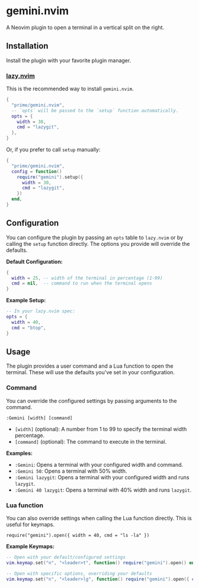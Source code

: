 # gemini.nvim

A Neovim plugin to open a terminal in a vertical split on the right.

## Installation

Install the plugin with your favorite plugin manager.

### [lazy.nvim](https://github.com/folke/lazy.nvim)

This is the recommended way to install `gemini.nvim`.

```lua
{
  "prime/gemini.nvim",
  -- `opts` will be passed to the `setup` function automatically.
  opts = {
    width = 30,
    cmd = "lazygit",
  },
}
```

Or, if you prefer to call `setup` manually:

```lua
{
  "prime/gemini.nvim",
  config = function()
    require("gemini").setup({
      width = 30,
      cmd = "lazygit",
    })
  end,
}
```

## Configuration

You can configure the plugin by passing an `opts` table to `lazy.nvim` or by calling the `setup` function directly. The options you provide will override the defaults.

**Default Configuration:**
```lua
{
  width = 25, -- width of the terminal in percentage (1-99)
  cmd = nil,  -- command to run when the terminal opens
}
```

**Example Setup:**
```lua
-- In your lazy.nvim spec:
opts = {
  width = 40,
  cmd = "btop",
}
```

## Usage

The plugin provides a user command and a Lua function to open the terminal. These will use the defaults you've set in your configuration.

### Command

You can override the configured settings by passing arguments to the command.

`:Gemini [width] [command]`

- `[width]` (optional): A number from 1 to 99 to specify the terminal width percentage.
- `[command]` (optional): The command to execute in the terminal.

**Examples:**
- `:Gemini`: Opens a terminal with your configured width and command.
- `:Gemini 50`: Opens a terminal with 50% width.
- `:Gemini lazygit`: Opens a terminal with your configured width and runs `lazygit`.
- `:Gemini 40 lazygit`: Opens a terminal with 40% width and runs `lazygit`.

### Lua function

You can also override settings when calling the Lua function directly. This is useful for keymaps.

`require("gemini").open({ width = 40, cmd = "ls -la" })`

**Example Keymaps:**
```lua
-- Open with your default/configured settings
vim.keymap.set("n", "<leader>t", function() require("gemini").open() end, { desc = "Open terminal" })

-- Open with specific options, overriding your defaults
vim.keymap.set("n", "<leader>lg", function() require("gemini").open({ cmd = "lazygit" }) end, { desc = "Open lazygit" })
```